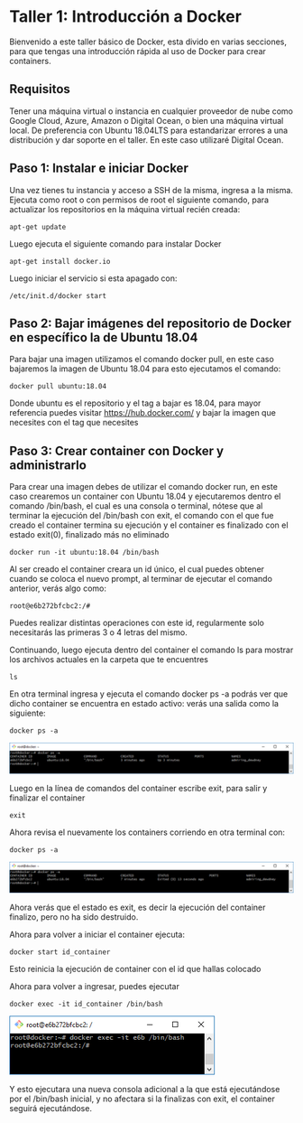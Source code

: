 # Taller 1: Introducción a Docker
Bienvenido a este taller básico de Docker, esta divido en varias secciones, para que tengas una introducción rápida al uso de Docker para crear containers.

## Requisitos
Tener una máquina virtual o instancia en cualquier proveedor de nube como Google Cloud, Azure, Amazon o Digital Ocean, o bien una máquina virtual local. De preferencia con Ubuntu 18.04LTS para estandarizar errores a una distribución y dar soporte en el taller.
En este caso utilizaré Digital Ocean.

## Paso 1: Instalar e iniciar Docker
Una vez tienes tu instancia y acceso a SSH de la misma, ingresa a la misma. Ejecuta como root o con permisos de root el siguiente comando, para actualizar los repositorios en la máquina virtual recién creada:
```
apt-get update
```
Luego ejecuta el siguiente comando para instalar Docker 
```
apt-get install docker.io
```
Luego iniciar el servicio si esta apagado con:
```
/etc/init.d/docker start
```
## Paso 2: Bajar imágenes del repositorio de Docker en específico la de Ubuntu 18.04
Para bajar una imagen utilizamos el comando docker pull, en este caso bajaremos la imagen de Ubuntu 18.04 para esto ejecutamos el comando:
```
docker pull ubuntu:18.04
```
Donde ubuntu es el repositorio y el tag a bajar es 18.04, para mayor referencia puedes visitar 
https://hub.docker.com/ y bajar la imagen que necesites con el tag que necesites
## Paso 3: Crear container con Docker y administrarlo
Para crear una imagen debes de utilizar el comando docker run, en este caso crearemos un container con Ubuntu 18.04 y ejecutaremos dentro el comando /bin/bash, el cual es una consola o terminal, nótese que al terminar la ejecución del /bin/bash con exit, el comando con el que fue creado el container termina su ejecución y el container es finalizado con el estado exit(0), finalizado más no eliminado
```
docker run -it ubuntu:18.04 /bin/bash
```
Al ser creado el container creara un id único, el cual puedes obtener cuando se coloca el nuevo prompt, al terminar de ejecutar el comando anterior, verás algo como:
```
root@e6b272bfcbc2:/#
```
Puedes realizar distintas operaciones con este id, regularmente solo necesitarás las primeras 3 o 4 letras del mismo. 

Continuando, luego ejecuta dentro del container el comando ls para mostrar los archivos actuales en la carpeta que te encuentres
```
ls
```

En otra terminal ingresa y ejecuta el comando docker ps -a podrás ver que dicho container se encuentra en estado activo: verás una salida como la siguiente:
```
docker ps -a
```
![Alt text](imgs/ps1.png?raw=true "Up time")

Luego en la línea de comandos del container escribe exit, para salir y finalizar el container
```
exit 
```
Ahora revisa el nuevamente los containers corriendo en otra terminal con:
```
docker ps -a
```
![Alt text](imgs/ps2.png?raw=true "exit")

Ahora verás que el estado es exit, es decir la ejecución del container finalizo, pero no ha sido destruido.

Ahora para volver a iniciar el container ejecuta:
```
docker start id_container
```
Esto reinicia la ejecución de container con el id que hallas colocado

Ahora para volver a ingresar, puedes ejecutar
```
docker exec -it id_container /bin/bash
```
![Alt text](imgs/exec.png?raw=true "Exec")

Y esto ejecutara una nueva consola adicional a la que está ejecutándose por el /bin/bash inicial, y no afectara si la finalizas con exit, el container seguirá ejecutándose.
